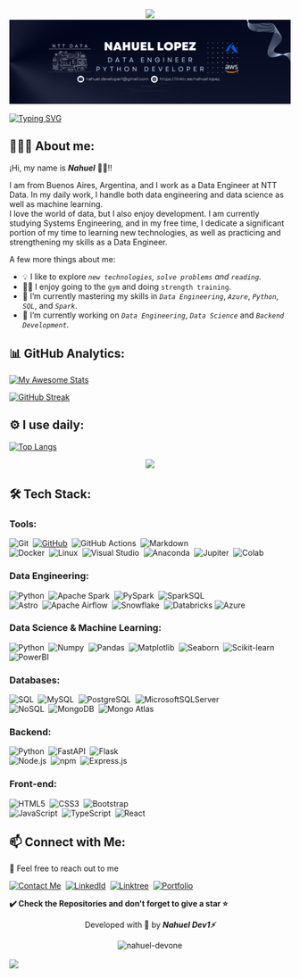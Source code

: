 <section align="center">
  <!-- <h1><i>GitHub Profile</i></h1> -->
  <img src="https://capsule-render.vercel.app/api?type=waving&color=05122A&height=120&text=GitHub%20Profile&stroke=de5b1a&fontColor=C2D9F8&strokeWidth=1.3" />
  <img src="./GitHub-Banner.png" alt="Logo" width="1150">
  <!-- <p align="center"><strong>{Open for hiring}</strong></p> -->
  <p align="start">
  <a href="https://git.io/typing-svg"><img src="https://readme-typing-svg.demolab.com?font=Fira+Code&weight=500&size=21&pause=1000&color=C2D9F8&width=435&lines=Hello+World!+I+am+Nahuel.;A+passionate+Data+Engineer;and+Python+Developer." alt="Typing SVG" /></a>
</p>
</section>

## 👨🏻‍💻 About me:

<div>
  <p>¡Hi, my name is <b><i>Nahuel</i></b> 👋🏽!! <br></p>
  <p>I am from Buenos Aires, Argentina, and I work as a Data Engineer at NTT Data. In my daily work, I handle both data engineering and data science as well as machine learning. <br>I love the world of data, but I also enjoy development. I am currently studying Systems Engineering, and in my free time, I dedicate a significant portion of my time to learning new technologies, as well as practicing and strengthening my skills as a Data Engineer.</p>
</div>

A few more things about me:

- 💡 I like to explore *`new technologies`, `solve problems` and `reading`.*
- 💪🏽 I enjoy going to the `gym` and doing `strength training`.
- 🌱 I’m currently mastering my skills in *`Data Engineering`*, *`Azure`*, *`Python`*, *`SQL`*, and *`Spark`*. 
- 🔭 I’m currently working on *`Data Engineering`*, *`Data Science`* and *`Backend Development`*. 

## 📊 GitHub Analytics:

[![My Awesome Stats](https://awesome-github-stats.azurewebsites.net/user-stats/Nahuel-DevOne?cardType=level&theme=dark&preferLogin=false)](https://git.io/awesome-stats-card)

[![GitHub Streak](https://streak-stats.demolab.com?user=Nahuel-DevOne&theme=dark)](https://git.io/streak-stats)

<!--
All inbuilt themes :-
dark, radical, merko, gruvbox, tokyonight, onedark, cobalt, synthwave, highcontrast, dracula, github_dark
-->

## ⚙️ I use daily: 

[![Top Langs](https://github-readme-stats-navy-pi-96.vercel.app/api/top-langs/?username=nahuel-devone&layout=compact&theme=github_dark&hide_border=true)](https://github.com/nahuel-devone)

<p align="center">
  <a href="https://skillicons.dev">
    <img src="https://skillicons.dev/icons?i=vscode,md,git,github,docker,html,css,bootstrap,javascript,py,flask,mysql,postgres,mongodb,azure&theme=dark"/>
  </a>
</p>

## 🛠 Tech Stack:

### Tools:

![Git](https://img.shields.io/badge/-Git-05122A?style=flat&logo=git)&nbsp;
[![GitHub](https://img.shields.io/badge/-GitHub-05122A?style=flat&logo=github&logoColor=lightgrey&link=https://github.com/Nahuel-DevOne)](https://github.com/Nahuel-DevOne)&nbsp;
![GitHub Actions](https://img.shields.io/badge/Github%20Actions-05122A?style=flat&logo=githubactions&logoColor=lightgrey)&nbsp;
![Markdown](https://img.shields.io/badge/-Markdown-05122A?style=flat&logo=markdown)\
![Docker](https://img.shields.io/badge/Docker-05122A?style=flat&logo=docker)&nbsp;
![Linux](https://img.shields.io/badge/-Linux-05122A?style=flat&logo=linux&logoColor=lightblue)&nbsp;
![Visual Studio](https://img.shields.io/badge/-VSCODE-05122A?style=flat&logo=Visual-Studio-Code&logoColor=007ACC&link=https://code.visualstudio.com/)&nbsp;
![Anaconda](https://img.shields.io/badge/-Anaconda-05122A?style=flat&logo=anaconda)&nbsp;
![Jupiter](https://img.shields.io/badge/-Jupyter-05122A?style=flat&logo=jupyter)&nbsp;
![Colab](https://img.shields.io/badge/-Colab-05122A?style=flat&logo=google-colab)

### Data Engineering:

![Python](https://img.shields.io/badge/-Python-05122A?style=flat&logo=python&logoColor=blue)&nbsp;
![Apache Spark](https://img.shields.io/badge/Apache%20Spark-05122A?style=flat&logo=apachespark)&nbsp;
![PySpark](https://img.shields.io/badge/-PySpark-05122A?style=flat&logo=apachespark&logoColor=de5b1a)&nbsp;
![SparkSQL](https://img.shields.io/badge/-SparkSQL-05122A?style=flat&logo=apachespark&logoColor=de5b1a)\
![Astro](https://img.shields.io/badge/Astro-05122A?style=flat&logo=astro)&nbsp;
![Apache Airflow](https://img.shields.io/badge/Apache%20Airflow-05122A?style=flat&logo=Apache%20Airflow)&nbsp;
![Snowflake](https://img.shields.io/badge/-Snowflake-05122A?style=flat&logo=snowflake)&nbsp;
![Databricks](https://img.shields.io/badge/Databricks-05122A?style=flat&logo=Databricks)
![Azure](https://img.shields.io/badge/azure-05122A?style=flat&logo=microsoftazure&logoColor=0078d3)

<!-- ![DBT](https://img.shields.io/badge/dbt-05122A?style=flat&logo=dbt&logoColor=FF694B) -->

### Data Science & Machine Learning:

![Python](https://img.shields.io/badge/-Python-05122A?style=flat&logo=python)&nbsp;
![Numpy](https://img.shields.io/badge/-Numpy-05122A?style=flat&logo=numpy&logoColor=55a6ca)&nbsp;
![Pandas](https://img.shields.io/badge/-Pandas-05122A?style=flat&logo=pandas&logoColor=ffffff)&nbsp;
![Matplotlib](https://img.shields.io/badge/-Matplotlib-05122A?style=flat&logo=matplotlib&logoColor=white)&nbsp;
![Seaborn](https://img.shields.io/badge/-Seaborn-05122A?style=flat&logo=Seaborn&logoColor=white)&nbsp;
![Scikit-learn](https://img.shields.io/badge/-Scikit_Learn-05122A?style=flat&logo=scikit-learn)&nbsp;
![PowerBI](https://img.shields.io/badge/-Power_BI-05122A?style=flat&logo=power-bi)
<!-- ![TensorFlow](https://img.shields.io/badge/-TensorFlow-05122A?style=flat&logo=tensorflow&logoColor=c27f35)&nbsp;
![Keras](https://img.shields.io/badge/-Keras-05122A?style=flat&logo=keras&logoColor=d00b11)&nbsp; -->

### Databases:

![SQL](https://img.shields.io/badge/-SQL:-05122A?style=flat&logo=sql&logoColor=FFA611)&nbsp;
![MySQL](https://img.shields.io/badge/-MySQL-05122A?style=flat&logo=MySQL&logoColor=FFA611)&nbsp;
![PostgreSQL](https://img.shields.io/badge/-PostgreSQL-05122A?style=flat&logo=PostgreSQL)&nbsp;
![MicrosoftSQLServer](https://img.shields.io/badge/-Microsoft_SQL_Server-05122A?style=flat&logo=microsoft%20sql%20server&logoColor=CC2927)\
![NoSQL](https://img.shields.io/badge/-NoSQL:-05122A?style=flat&logo=NoSQL&logoColor=lightgreen)&nbsp;
![MongoDB](https://img.shields.io/badge/-MongoDB-05122A?style=flat&logo=mongoDB&logoColor=lightgreen)&nbsp;
![Mongo Atlas](https://img.shields.io/badge/-Mongo_Atlas-05122A?style=flat&logo=mongoDB&logoColor=lightgreen)

### Backend:

![Python](https://img.shields.io/badge/-Python-05122A?style=flat&logo=python)&nbsp;
![FastAPI](https://img.shields.io/badge/-FastAPI-05122A?style=flat&logo=fastapi)&nbsp;
![Flask](https://img.shields.io/badge/-Flask-05122A?style=flat&logo=flask)\
![Node.js](https://img.shields.io/badge/-Node.js-05122A?style=flat&logo=node.js)&nbsp;
![npm](https://img.shields.io/badge/-npm-05122A?style=flat&logo=npm)&nbsp;
![Express.js](https://img.shields.io/badge/-Express-05122A?style=flat&logo=Express)&nbsp;

<!-- ![Django](https://img.shields.io/badge/-Django-05122A?style=flat&logo=django&logoColor=darkgreen)&nbsp; -->

### Front-end:

![HTML5](https://img.shields.io/badge/-HTML5-05122A?style=flat&logo=html5&logoColor=F05032)&nbsp;
![CSS3](https://img.shields.io/badge/-CSS3-05122A?style=flat&logo=CSS3&logoColor=1572B6)&nbsp;
![Bootstrap](https://img.shields.io/badge/-Bootstrap-05122A?style=flat&logo=bootstrap)\
![JavaScript](https://img.shields.io/badge/-JavaScript-05122A?style=flat&logo=javascript)&nbsp;
![TypeScript](https://img.shields.io/badge/-TypeScript-05122A?style=flat&logo=typescript)&nbsp;
![React](https://img.shields.io/badge/-React-05122A?style=flat&logo=React)


## 📫 Connect with Me:

💬 Feel free to reach out to me

[![Contact Me](https://img.shields.io/badge/Gmail-informational?flat&logo=Mail.Ru&logoColor=fff&color=c6362c)](mailto:nahue.developer1@gmail.com)&nbsp;
[![LinkedId](https://img.shields.io/badge/LinkedIn-informational?flat&logo=linkedin&logoColor=fff&color=0274b3)](https://www.linkedin.com/in/nahuel-developer/)&nbsp;
[![Linktree](https://img.shields.io/badge/-Linktree-323330?flat&logo=linktree&logoColor=#41e45f)](https://linktr.ee/nahuel.lopez)&nbsp;
[![Portfolio](https://img.shields.io/badge/-Portfolio-gray?style=flat&logo=stackoverflow&logoColor=white)](https://nahuel-devone.github.io/portfolio/)

**✔️ Check the Repositories and don't forget to give a star ⭐**

<div align="center">
  <p>Developed with 💙 by <i><b>Nahuel Dev1⚡</b></i></p>
</div>


<div align="center"> 
  <!--Contador de visitas-->
  <img src="https://komarev.com/ghpvc/?username=nahuel-devone&label=Profile%20views&color=blue&style=plastic" alt="nahuel-devone" />
</div>

<br>

<img src="https://capsule-render.vercel.app/api?type=waving&color=C2D9F8&height=80"/>


<!-- ---

****************** -->
